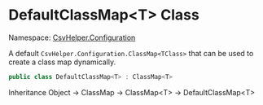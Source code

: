 # DefaultClassMap&lt;T&gt; Class

Namespace: [CsvHelper.Configuration](/api/CsvHelper.Configuration)

A default ``CsvHelper.Configuration.ClassMap<TClass>`` that can be used to create a class map dynamically.

```cs
public class DefaultClassMap<T> : ClassMap<T>
```

Inheritance Object -> ClassMap -> ClassMap&lt;T&gt; -> DefaultClassMap&lt;T&gt;
